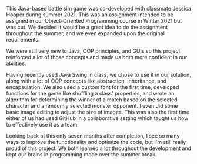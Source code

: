 This Java-based battle sim game was co-developed with classmate Jessica Hooper during summer 2021. This was an assignment intended to be assigned in our Object-Oriented Programming course in Winter 2021 but was cut. We decided it would be a great idea to do the assignment throughout the summer, and we even expanded upon the original requirements. 

We were still very new to Java, OOP principles, and GUIs so this project reinforced a lot of those concepts and made us both more confident in our abilities.

Having recently used Java Swing in class, we chose to use it in our solution, along with a lot of OOP concepts like abstraction, inheritance, and encapsulation. We also used a custom font for the first time, developed functions for the game like shuffling a class' properties, and wrote an algorithm for determining the winner of a match based on the selected character and a randomly selected monster opponent. I even did some basic image editing to adjust the size of images. This was also the first time either of us had used GitHub in a collaborative setting which taught us how to effectively use it as a team. 

Looking back at this only seven months after completion, I see so many ways to improve the functionality and optimize the code, but I'm still really proud of this project. We both learned a lot throughout the development and kept our brains in programming mode over the summer break.
